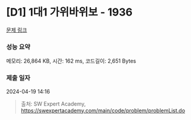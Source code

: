 # [D1] 1대1 가위바위보 - 1936 

[문제 링크](https://swexpertacademy.com/main/code/problem/problemDetail.do?contestProbId=AV5PjKXKALcDFAUq) 

### 성능 요약

메모리: 26,864 KB, 시간: 162 ms, 코드길이: 2,651 Bytes

### 제출 일자

2024-04-19 14:16



> 출처: SW Expert Academy, https://swexpertacademy.com/main/code/problem/problemList.do